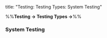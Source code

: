 <frontmatter>
title: "Testing: Testing Types: System Testing"
</frontmatter>

<link rel="stylesheet" href="{{baseUrl}}/css/textbook.css">

<div class="website-content" id="all">

%%**Testing → Testing Types →**%%

### System Testing

<div id="main">

<include src="./what/embed.md" boilerplate  />

</div>
</div>
